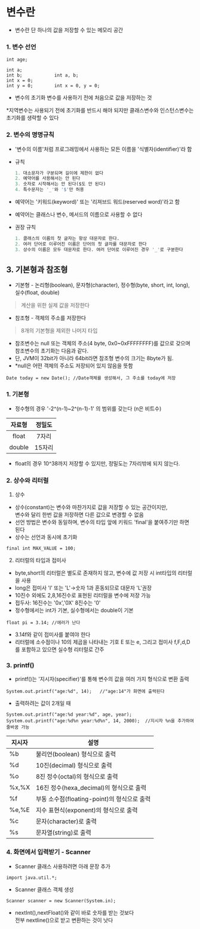 # 변수란
* 변수란 단 하나의 값을 저장할 수 있는 메모리 공간

### 1. 변수 선언
```
int age;
```
```
int a;                  
int b;            int a, b;
int x = 0;
int y = 0;        int x = 0, y = 0;
``` 
* 변수의 초기화 
변수를 사용하기 전에 처음으로 값을 저장하는 것

*지역변수는 사용되기 전에 초기화를 반드시 해야 되지만 클래스변수와 인스턴스변수는 초기화를 생략할 수 있다

### 2. 변수의 명명규칙
* '변수의 이름'처럼 프로그래밍에서 사용하는 모든 이름을 '식별자(identifier)'라 함
* 규칙
  ```python
  1. 대소문자가 구분되며 길이에 제한이 없다
  2. 예약어를 사용해서는 안 된다
  3. 숫자로 시작해서는 안 된다($도 안 된다)
  4. 특수문자는 '_'와 '$'만 허용
  ```

* 예약어는 '키워드(keyword)' 또는 '리져브드 워드(reserved word)'라고 함
* 예약어는 클래스나 변수, 메서드의 이름으로 사용할 수 없다
* 권장 규칙
  ```python
  1. 클래스의 이름의 첫 글자는 항상 대문자로 한다.
  2. 여러 단어로 이루어진 이름은 단어의 첫 글자를 대문자로 한다
  3. 상수의 이름은 모두 대문자로 한다. 여러 단어로 이루어진 경우 '_'로 구분한다
  ```

## 3. 기본형과 참조형
* 기본형 - 논리형(boolean), 문자형(character), 정수형(byte, short, int, long), 실수(float, double)
> 계산을 위한 실제 값을 저장한다
* 참조형 - 객체의 주소를 저장한다
> 8개의 기본형을 제외한 나머지 타입 

* 참조변수는 null 또는 객체의 주소(4 byte, 0x0~0xFFFFFFFF)를 값으로 갖으며 참조변수의 초기화는 다음과 같다.
* 단, JVM이 32bit가 아니라 64bit라면 참조형 변수의 크기는 8byte가 됨.
* *null은 어떤 객체의 주소도 저장되어 있지 않음을 뜻함
```
Date today = new Date(); //Date객체를 생성해서, 그 주소를 today에 저장
```

### 1. 기본형
* 정수형의 경우 
'-2^(n-1)~2^(n-1)-1'
의 범위를 갖는다
(n은 비트수)

|자료형|정밀도|
|:---:|:---:|
|float|7자리|
|double|15자리
* float의 경우 10^38까지 저장할 수 있지만, 정밀도는 7자리밖에 되지 않는다.

### 2. 상수와 리터럴
1. 상수
* 상수(constant)는 변수와 마찬가지로 값을 저장할 수 있는 공간이지만, <br>변수와 달리 한번 값을 저장하면 다른 값으로 변경할 수 없음
* 선언 방법은 변수와 동일하며, 변수의 타입 앞에 키워드 'final'을 붙여주기만 하면 된다
* 상수는 선언과 동시에 초기화
```
final int MAX_VALUE = 100;
```
2. 리터럴의 타입과 접미사
* byte,short의 리터럴은 별도로 존재하지 않고, 변수에 값 저장 시 int타입의 리터럴을 사용
* long은 접미사 'l' 또는 'L'->숫자 1과 혼동되므로 대문자 'L'권장
* 10진수 외에도 2,8,16진수로 표현된 리터럴을 변수에 저장 가능
* 접두사: 16진수는 '0x','0X' 8진수는 '0'
* 정수형에서는 int가 기본, 실수형에서는 double이 기본
```
float pi = 3.14; //에러가 난다
```
* 3.14f와 같이 접미사를 붙여야 한다
* 리터럴에 소수점이나 10의 제곱을 나타내는 기호 E 또는 e, 그리고 접미사 f,F,d,D를 포함하고 있으면 실수형 리터럴로 간주

### 3. printf()
* printf()는 '지시자(specifier)'를 통해 변수의 값을 여러 가지 형식으로 변환 출력
```
System.out.printf("age:%d", 14);   //"age:14"가 화면에 출력된다
```
* 출력하려는 값이 2개일 때
```
System.out.printf("age:%d year:%d", age, year);
System.out.printf("age:%d%n year:%d%n", 14, 2000);  //지시자 %n을 추가하여 줄바꿈 가능
```

지시자|설명
---|---
%b|불리언(boolean) 형식으로 출력
%d|10진(decimal) 형식으로 출력
%o|8진 정수(octal)의 형식으로 출력
%x,%X|16진 정수(hexa_decimal)의 형식으로 출력
%f|부동 소수점(floating-point)의 형식으로 출력
%e,%E|지수 표현식(exponent)의 형식으로 출력
%c|문자(character)로 출력
%s|문자열(string)로 출력

### 4. 화면에서 입력받기 - Scanner
* Scanner 클래스 사용하려면 아래 문장 추가
```
import java.util.*;  
```
* Scanner 클래스 객체 생성
```
Scanner scanner = new Scanner(System.in);
```
* nextInt(),nextFloat()와 같이 바로 숫자를 받는 것보다
<br> 전부 nextline()으로 받고 변환하는 것이 낫다
